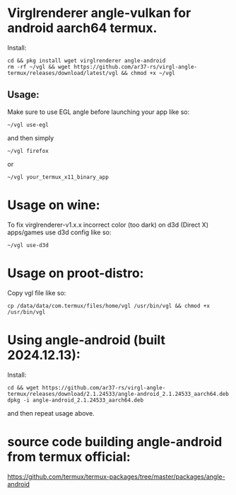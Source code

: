 # Virglrenderer angle-vulkan for android aarch64 termux.
Install:
```
cd && pkg install wget virglrenderer angle-android
rm -rf ~/vgl && wget https://github.com/ar37-rs/virgl-angle-termux/releases/download/latest/vgl && chmod +x ~/vgl
```
## Usage:
Make sure to use EGL angle before launching your app like so:
```
~/vgl use-egl
```
and then simply
```
~/vgl firefox
```
or
```
~/vgl your_termux_x11_binary_app
```

# Usage on wine:
To fix virglrenderer-v1.x.x incorrect color (too dark) on d3d
(Direct X) apps/games use d3d config like so:
```
~/vgl use-d3d
```

# Usage on proot-distro:
Copy vgl file like so:
```
cp /data/data/com.termux/files/home/vgl /usr/bin/vgl && chmod +x /usr/bin/vgl
```

# Using angle-android (built 2024.12.13):
Install:
```
cd && wget https://github.com/ar37-rs/virgl-angle-termux/releases/download/2.1.24533/angle-android_2.1.24533_aarch64.deb
dpkg -i angle-android_2.1.24533_aarch64.deb
```
and then repeat usage above.

# source code building angle-android from termux official:
https://github.com/termux/termux-packages/tree/master/packages/angle-android
